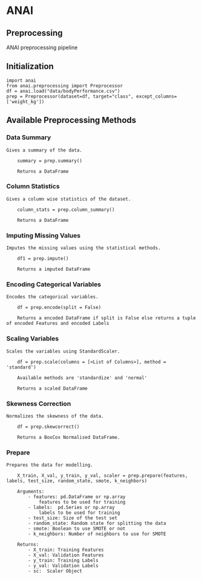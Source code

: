 # ANAI

## Preprocessing

ANAI preprocessing pipeline

## Initialization

    import anai
    from anai.preprocessing import Preprocessor
    df = anai.load("data/bodyPerformance.csv")
    prep = Preprocessor(dataset=df, target="class", except_columns=['weight_kg'])

## Available Preprocessing Methods

### Data Summary

    Gives a summary of the data.

        summary = prep.summary()

        Returns a DataFrame

### Column Statistics

    Gives a column wise statistics of the dataset.

        column_stats = prep.column_summary()

        Returns a DataFrame

### Imputing Missing Values

    Imputes the missing values using the statistical methods.

        df1 = prep.impute()

        Returns a imputed DataFrame

### Encoding Categorical Variables

    Encodes the categorical variables.

        df = prep.encode(split = False)

        Returns a encoded DataFrame if split is False else returns a tuple of encoded Features and encoded Labels

### Scaling Variables

    Scales the variables using StandardScaler.

        df = prep.scale(columns = [<List of Columns>], method = 'standard')

        Available methods are 'standardize' and 'normal'

        Returns a scaled DataFrame

### Skewness Correction

    Normalizes the skewness of the data.

        df = prep.skewcorrect()

        Returns a BoxCox Normalised DataFrame.

### Prepare

    Prepares the data for modelling.

        X_train, X_val, y_train, y_val, scaler = prep.prepare(features, labels, test_size, random_state, smote, k_neighbors)

        Arguments:
            - features: pd.DataFrame or np.array
                features to be used for training
            - labels:  pd.Series or np.array
                labels to be used for training
            - test_size: Size of the test set
            - random_state: Random state for splitting the data
            - smote: Boolean to use SMOTE or not
            - k_neighbors: Number of neighbors to use for SMOTE
    
        Returns:
            - X_train: Training Features
            - X_val: Validation Features
            - y_train: Training Labels
            - y_val: Validation Labels
            - sc:  Scaler Object
